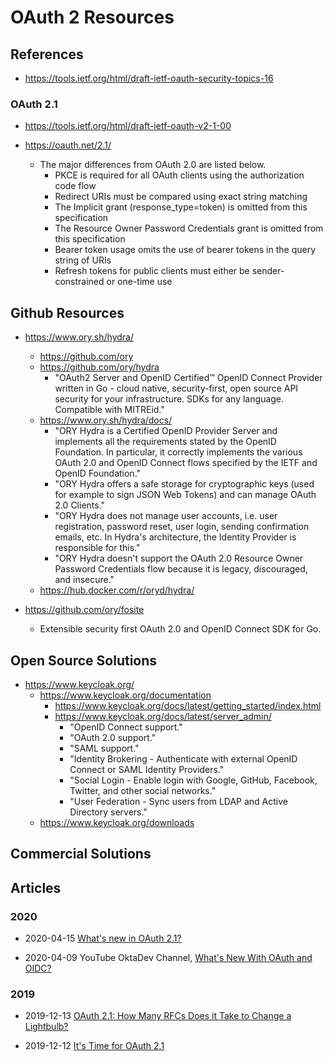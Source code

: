 
# OAuth 2 Resources

## References


- https://tools.ietf.org/html/draft-ietf-oauth-security-topics-16


### OAuth 2.1

- https://tools.ietf.org/html/draft-ietf-oauth-v2-1-00  

- https://oauth.net/2.1/
  + The major differences from OAuth 2.0 are listed below.
    * PKCE is required for all OAuth clients using the authorization code flow
    * Redirect URIs must be compared using exact string matching
    * The Implicit grant (response_type=token) is omitted from this specification
    * The Resource Owner Password Credentials grant is omitted from this specification
    * Bearer token usage omits the use of bearer tokens in the query string of URIs
    * Refresh tokens for public clients must either be sender-constrained or one-time use


## Github Resources

- https://www.ory.sh/hydra/
  + https://github.com/ory
  + https://github.com/ory/hydra
    * "OAuth2 Server and OpenID Certified™ OpenID Connect Provider written in Go -
    cloud native, security-first, open source API security for your
    infrastructure. SDKs for any language. Compatible with MITREid."
  + https://www.ory.sh/hydra/docs/
    * "ORY Hydra is a Certified OpenID Provider Server and implements all the
      requirements stated by the OpenID Foundation. In particular, it correctly
      implements the various OAuth 2.0 and OpenID Connect flows specified by the
      IETF and OpenID Foundation."
    * "ORY Hydra offers a safe storage for cryptographic keys (used for example
      to sign JSON Web Tokens) and can manage OAuth 2.0 Clients."
    * "ORY Hydra does not manage user accounts, i.e. user registration, password
      reset, user login, sending confirmation emails, etc. In Hydra's
      architecture, the Identity Provider is responsible for this."
    * "ORY Hydra doesn't support the OAuth 2.0 Resource Owner Password
      Credentials flow because it is legacy, discouraged, and insecure."
  + https://hub.docker.com/r/oryd/hydra/


- https://github.com/ory/fosite 
  + Extensible security first OAuth 2.0 and OpenID Connect SDK for Go. 


## Open Source Solutions 

- https://www.keycloak.org/
  + https://www.keycloak.org/documentation
    * https://www.keycloak.org/docs/latest/getting_started/index.html
    * https://www.keycloak.org/docs/latest/server_admin/
      * "OpenID Connect support."
      * "OAuth 2.0 support."
      * "SAML support."
      * "Identity Brokering - Authenticate with external OpenID Connect or SAML
        Identity Providers."
      * "Social Login - Enable login with Google, GitHub, Facebook, Twitter, and
        other social networks."
      * "User Federation - Sync users from LDAP and Active Directory servers."
  + https://www.keycloak.org/downloads


## Commercial Solutions




## Articles

### 2020 

- 2020-04-15 [What's new in OAuth 2.1?](https://fusionauth.io/blog/2020/04/15/whats-new-in-oauth-2-1/)

- 2020-04-09 YouTube OktaDev Channel, [What's New With OAuth and OIDC?]([https://www.youtube.com/watch?v=g_aVPdwBTfw)



### 2019 

- 2019-12-13 [OAuth 2.1: How Many RFCs Does it Take to Change a Lightbulb?](https://developer.okta.com/blog/2019/12/13/oauth-2-1-how-many-rfcs)

- 2019-12-12 [It's Time for OAuth 2.1](https://aaronparecki.com/2019/12/12/21/its-time-for-oauth-2-dot-1)




